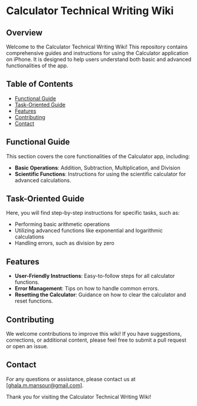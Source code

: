 # Calculator Technical Writing Wiki

## Overview

Welcome to the Calculator Technical Writing Wiki! This repository contains comprehensive guides and instructions for using the Calculator application on iPhone. It is designed to help users understand both basic and advanced functionalities of the app.

## Table of Contents

- [Functional Guide](#functional-guide)
- [Task-Oriented Guide](#task-oriented-guide)
- [Features](#features)
- [Contributing](#contributing)
- [Contact](#contact)

## Functional Guide

This section covers the core functionalities of the Calculator app, including:
- **Basic Operations**: Addition, Subtraction, Multiplication, and Division
- **Scientific Functions**: Instructions for using the scientific calculator for advanced calculations.

## Task-Oriented Guide

Here, you will find step-by-step instructions for specific tasks, such as:
- Performing basic arithmetic operations
- Utilizing advanced functions like exponential and logarithmic calculations
- Handling errors, such as division by zero

## Features

- **User-Friendly Instructions**: Easy-to-follow steps for all calculator functions.
- **Error Management**: Tips on how to handle common errors.
- **Resetting the Calculator**: Guidance on how to clear the calculator and reset functions.

## Contributing

We welcome contributions to improve this wiki! If you have suggestions, corrections, or additional content, please feel free to submit a pull request or open an issue.

## Contact

For any questions or assistance, please contact us at [ghala.m.mansour@gmail.com].

Thank you for visiting the Calculator Technical Writing Wiki!
